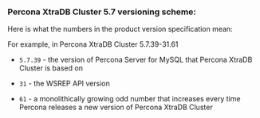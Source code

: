 ### Percona XtraDB Cluster 5.7 versioning scheme:

Here is what the numbers in the product version specification mean:

For example, in Percona XtraDB Cluster 5.7.39-31.61

* `5.7.39` - the version of Percona Server for MySQL that Percona XtraDB Cluster is based on

* `31` - the WSREP API version

* `61` - a monolithically growing odd number that increases every time Percona releases a new version of Percona XtraDB Cluster
